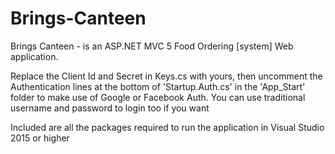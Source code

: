 # Brings-Canteen
Brings Canteen - is an ASP.NET MVC 5 Food Ordering [system] Web application.

Replace the Client Id and Secret in Keys.cs with yours, then uncomment the Authentication lines at the bottom of 'Startup.Auth.cs' in the 'App_Start' folder to make use of Google or Facebook Auth. You can use traditional username and password to login too if you want


Included are all the packages required to run the application in Visual Studio 2015 or higher
